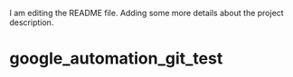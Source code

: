 I am editing the README file. Adding some more details about the project description.
# google_automation_git_test
